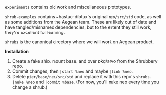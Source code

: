`experiments` contains old work and miscellaneous prototypes.

`shrub-examples` contains ~hastuc-dibtux's original `neo/src/std` code, as well as some additions from the Aegean team. These are likely out of date and have tangled/misnamed dependencies, but to the extent they still work, they're excellent for learning.

`shrubs` is the canonical directory where we will work on Aegean product.

**Installation**

1. Create a fake ship, mount base, and over [pkg/arvo](https://github.com/urbit/shrub/tree/develop/pkg/arvo) from the Shrubbery repo.
2. Commit changes, then `|start %neo` and maybe `|link %neo`.
3. Delete `pier/base/neo/src/std` and replace it with this repo's `shrubs`. `|nuke %neo` and `|commit %base`. (For now, you'll nuke neo every time you change a shrub.)
